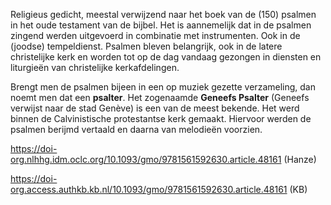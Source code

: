 Religieus gedicht, meestal verwijzend naar het boek van de (150) psalmen in het oude testament van de bijbel. Het is aannemelijk dat in de psalmen zingend werden uitgevoerd in combinatie met instrumenten. Ook in de (joodse) tempeldienst. Psalmen bleven belangrijk, ook in de latere christelijke kerk en worden tot op de dag vandaag gezongen in diensten en liturgieën van christelijke kerkafdelingen.

Brengt men de psalmen bijeen in een op muziek gezette verzameling, dan noemt men dat een **psalter**.  Het zogenaamde **Geneefs Psalter** (Geneefs verwijst naar de stad Genève) is een van de meest bekende. Het werd binnen de Calvinistische protestantse kerk gemaakt. Hiervoor werden de psalmen berijmd vertaald en daarna van melodieën voorzien. 

https://doi-org.nlhhg.idm.oclc.org/10.1093/gmo/9781561592630.article.48161 (Hanze)

https://doi-org.access.authkb.kb.nl/10.1093/gmo/9781561592630.article.48161 (KB)
